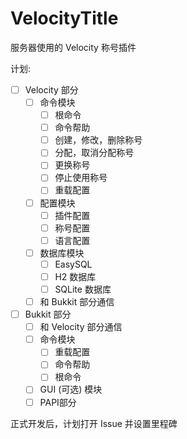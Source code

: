 # VelocityTitle

服务器使用的 Velocity 称号插件

计划:
* [ ] Velocity 部分
    - [ ] 命令模块
        * [ ] 根命令
        * [ ] 命令帮助
        * [ ] 创建，修改，删除称号
        * [ ] 分配，取消分配称号
        * [ ] 更换称号
        * [ ] 停止使用称号
        * [ ] 重载配置
    - [ ] 配置模块
        * [ ] 插件配置
        * [ ] 称号配置
        * [ ] 语言配置
    - [ ] 数据库模块
        * [ ] EasySQL
        * [ ] H2 数据库
        * [ ] SQLite 数据库
    - [ ] 和 Bukkit 部分通信
* [ ] Bukkit 部分
    - [ ] 和 Velocity 部分通信
    - [ ] 命令模块
        * [ ] 重载配置
        * [ ] 命令帮助
        * [ ] 根命令
    - [ ] GUI (可选) 模块
    - [ ] PAPI部分

正式开发后，计划打开 Issue 并设置里程碑


